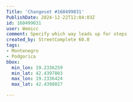 ```yaml
---
Title: 'Changeset #160499031'
PublishDate: 2024-12-22T12:04:03Z
id: 160499031
user: Wemicc
comment: Specify which way leads up for steps
created_by: StreetComplete 60.0
tags:
- Montenegro
- Podgorica
bbox:
  min_lon: 19.2336259
  min_lat: 42.4397803
  max_lon: 19.2336424
  max_lat: 42.4398027

---
```

